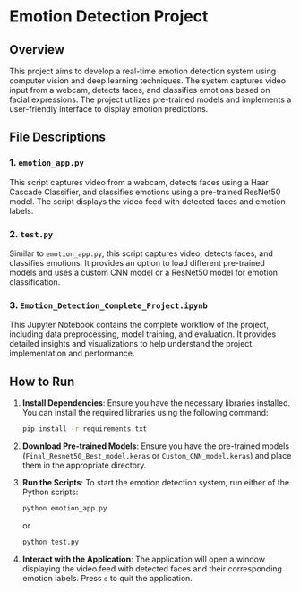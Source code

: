 # Emotion Detection Project

## Overview

This project aims to develop a real-time emotion detection system using computer vision and deep learning techniques. The system captures video input from a webcam, detects faces, and classifies emotions based on facial expressions. The project utilizes pre-trained models and implements a user-friendly interface to display emotion predictions.

## File Descriptions

### 1. `emotion_app.py`

This script captures video from a webcam, detects faces using a Haar Cascade Classifier, and classifies emotions using a pre-trained ResNet50 model. The script displays the video feed with detected faces and emotion labels.

### 2. `test.py`

Similar to `emotion_app.py`, this script captures video, detects faces, and classifies emotions. It provides an option to load different pre-trained models and uses a custom CNN model or a ResNet50 model for emotion classification.

### 3. `Emotion_Detection_Complete_Project.ipynb`

This Jupyter Notebook contains the complete workflow of the project, including data preprocessing, model training, and evaluation. It provides detailed insights and visualizations to help understand the project implementation and performance.

## How to Run

1. **Install Dependencies**:
   Ensure you have the necessary libraries installed. You can install the required libraries using the following command:
   ```bash
   pip install -r requirements.txt
   ```

2. **Download Pre-trained Models**:
   Ensure you have the pre-trained models (`Final_Resnet50_Best_model.keras` or `Custom_CNN_model.keras`) and place them in the appropriate directory.

3. **Run the Scripts**:
   To start the emotion detection system, run either of the Python scripts:
   ```bash
   python emotion_app.py
   ```
   or
   ```bash
   python test.py
   ```

4. **Interact with the Application**:
   The application will open a window displaying the video feed with detected faces and their corresponding emotion labels. Press `q` to quit the application.

